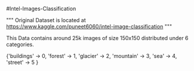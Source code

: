 #Intel-Images-Classification

"""
Original Dataset is located at
    https://www.kaggle.com/puneet6060/intel-image-classification
"""

This Data contains around 25k images of size 150x150 distributed under 6 categories.

{'buildings' -> 0,
'forest' -> 1,
'glacier' -> 2,
'mountain' -> 3,
'sea' -> 4,
'street' -> 5 }
